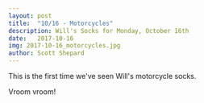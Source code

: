 ```yaml
---
layout: post
title:  "10/16 - Motorcycles"
description: Will's Socks for Monday, October 16th
date:   2017-10-16
img: 2017-10-16_motorcycles.jpg
author: Scott Shepard
---
```


This is the first time we've seen Will's motorcycle socks.

Vroom vroom!
